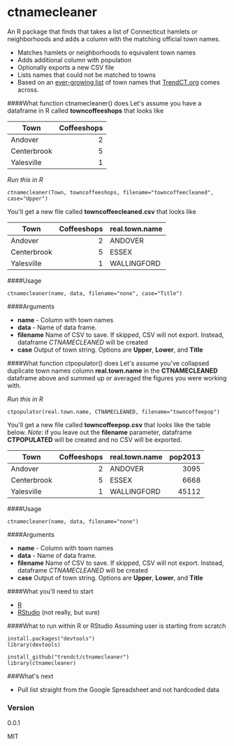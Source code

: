 # ctnamecleaner

An R package that finds that takes a list of Connecticut hamlets or neighborhoods and adds a column with the matching official town names. 

- Matches hamlets or neighborhoods to equivalent town names
- Adds additional column with population
-  Optionally exports a new CSV file
-  Lists names that could not be matched to towns
-  Based on an [ever-growing list](https://docs.google.com/spreadsheets/d/1WqZIGk2AkHXKYvd4uXy5a2nwyg529e7mMU5610Ale0g/edit?usp=sharing) of town names that [TrendCT.org](http://www.trendct.org) comes across. 

####What function ctnamecleaner() does
Let's assume you have a dataframe in R called **towncoffeeshops** that looks like

Town | Coffeeshops
--- | ---:
Andover | 2
Centerbrook | 5
Yalesville | 1

*Run this in R*
```ssh
ctnamecleaner(Town, towncoffeeshops, filename="towncoffeecleaned", case="Upper")
```
You'll get a new file called **towncoffeecleaned.csv** that looks like

Town | Coffeeshops | real.town.name
--- | ---: | --- 
Andover | 2 | ANDOVER
Centerbrook | 5 | ESSEX
Yalesville | 1 | WALLINGFORD

####Usage

```ssh
ctnamecleaner(name, data, filename="none", case="Title")
```

####Arguments
- **name** - Column with town names
- **data** - Name of data frame. 
- **filename** Name of CSV to save. If skipped, CSV will not export. Instead, dataframe *CTNAMECLEANED* will be created
- **case** Output of town string. Options are **Upper**, **Lower**, and **Title**


####What function ctpopulator() does
Let's assume you've collapsed duplicate town names column **real.town.name** in the **CTNAMECLEANED** dataframe above and summed up or averaged the figures you were working with. 

*Run this in R*
```ssh
ctpopulator(real.town.name, CTNAMECLEANED, filename="towncoffeepop")
```
You'll get a new file called **towncoffeepop.csv** that looks like the table below. *Note:* if you leave out the **filename** parameter, dataframe **CTPOPULATED** will be created and no CSV will be exported.

Town | Coffeeshops | real.town.name | pop2013
--- | ---: | --- | ---:
Andover | 2 | ANDOVER | 3095
Centerbrook | 5 | ESSEX | 6668
Yalesville | 1 | WALLINGFORD | 45112

####Usage

```ssh
ctnamecleaner(name, data, filename="none")
```

####Arguments
- **name** - Column with town names
- **data** - Name of data frame. 
- **filename** Name of CSV to save. If skipped, CSV will not export. Instead, dataframe *CTNAMECLEANED* will be created
- **case** Output of town string. Options are **Upper**, **Lower**, and **Title**

####What you'll need to start
  - [R](http://www.r-project.org/)
  - [RStudio](http://www.rstudio.com/) (not really, but sure)

####What to run within R or RStudio
Assuming user is starting from scratch
```ssh
install.packages("devtools")
library(devtools)

install_github("trendct/ctnamecleaner")
library(ctnamecleaner)
```

###What's next
  - Pull list straight from the Google Spreadsheet and not hardcoded data

### Version
0.0.1

MIT